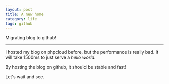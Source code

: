 ```yaml
---
layout: post
title: A new home
category: life
tags: github
---
```


Migrating blog to github!

-----

I hosted my blog on phpcloud before, but the performance is really bad. It will take 1500ms to just serve a *hello world*.

By hosting the blog on github, it should be stable and fast!

Let's wait and see.
